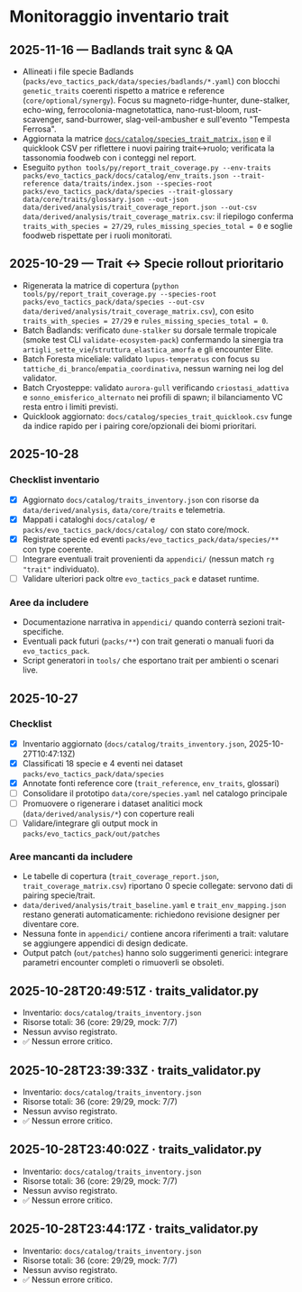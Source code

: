 # Monitoraggio inventario trait

## 2025-11-16 — Badlands trait sync & QA

- Allineati i file specie Badlands (`packs/evo_tactics_pack/data/species/badlands/*.yaml`) con blocchi `genetic_traits` coerenti
  rispetto a matrice e reference (`core/optional/synergy`). Focus su magneto-ridge-hunter, dune-stalker, echo-wing,
  ferrocolonia-magnetotattica, nano-rust-bloom, rust-scavenger, sand-burrower, slag-veil-ambusher e sull'evento "Tempesta Ferrosa".
- Aggiornata la matrice [`docs/catalog/species_trait_matrix.json`](../docs/catalog/species_trait_matrix.json) e il quicklook CSV
  per riflettere i nuovi pairing trait↔ruolo; verificata la tassonomia foodweb con i conteggi nel report.
- Eseguito `python tools/py/report_trait_coverage.py --env-traits packs/evo_tactics_pack/docs/catalog/env_traits.json --trait-reference data/traits/index.json --species-root packs/evo_tactics_pack/data/species --trait-glossary data/core/traits/glossary.json --out-json data/derived/analysis/trait_coverage_report.json --out-csv data/derived/analysis/trait_coverage_matrix.csv`:
  il riepilogo conferma `traits_with_species = 27/29`, `rules_missing_species_total = 0` e soglie foodweb rispettate per i ruoli
  monitorati.

## 2025-10-29 — Trait ↔ Specie rollout prioritario

- Rigenerata la matrice di copertura (`python tools/py/report_trait_coverage.py --species-root packs/evo_tactics_pack/data/species --out-csv data/derived/analysis/trait_coverage_matrix.csv`), con esito `traits_with_species = 27/29` e `rules_missing_species_total = 0`.
- Batch Badlands: verificato `dune-stalker` su dorsale termale tropicale (smoke test CLI `validate-ecosystem-pack`) confermando la sinergia tra `artigli_sette_vie`/`struttura_elastica_amorfa` e gli encounter Elite.
- Batch Foresta miceliale: validato `lupus-temperatus` con focus su `tattiche_di_branco`/`empatia_coordinativa`, nessun warning nei log del validator.
- Batch Cryosteppe: validato `aurora-gull` verificando `criostasi_adattiva` e `sonno_emisferico_alternato` nei profili di spawn; il bilanciamento VC resta entro i limiti previsti.
- Quicklook aggiornato: `docs/catalog/species_trait_quicklook.csv` funge da indice rapido per i pairing core/opzionali dei biomi prioritari.

## 2025-10-28

### Checklist inventario
- [x] Aggiornato `docs/catalog/traits_inventory.json` con risorse da `data/derived/analysis`, `data/core/traits` e telemetria.
- [x] Mappati i cataloghi `docs/catalog/` e `packs/evo_tactics_pack/docs/catalog/` con stato core/mock.
- [x] Registrate specie ed eventi `packs/evo_tactics_pack/data/species/**` con type coerente.
- [ ] Integrare eventuali trait provenienti da `appendici/` (nessun match `rg "trait"` individuato).
- [ ] Validare ulteriori pack oltre `evo_tactics_pack` e dataset runtime.

### Aree da includere
- Documentazione narrativa in `appendici/` quando conterrà sezioni trait-specifiche.
- Eventuali pack futuri (`packs/**`) con trait generati o manuali fuori da `evo_tactics_pack`.
- Script generatori in `tools/` che esportano trait per ambienti o scenari live.

## 2025-10-27

### Checklist
- [x] Inventario aggiornato (`docs/catalog/traits_inventory.json`, 2025-10-27T10:47:13Z)
- [x] Classificati 18 specie e 4 eventi nei dataset `packs/evo_tactics_pack/data/species`
- [x] Annotate fonti reference core (`trait_reference`, `env_traits`, glossari)
- [ ] Consolidare il prototipo `data/core/species.yaml` nel catalogo principale
- [ ] Promuovere o rigenerare i dataset analitici mock (`data/derived/analysis/*`) con coperture reali
- [ ] Validare/integrare gli output mock in `packs/evo_tactics_pack/out/patches`

### Aree mancanti da includere
- Le tabelle di copertura (`trait_coverage_report.json`, `trait_coverage_matrix.csv`) riportano 0 specie collegate: servono dati di pairing specie/trait.
- `data/derived/analysis/trait_baseline.yaml` e `trait_env_mapping.json` restano generati automaticamente: richiedono revisione designer per diventare core.
- Nessuna fonte in `appendici/` contiene ancora riferimenti a trait: valutare se aggiungere appendici di design dedicate.
- Output patch (`out/patches`) hanno solo suggerimenti generici: integrare parametri encounter completi o rimuoverli se obsoleti.

## 2025-10-28T20:49:51Z · traits_validator.py
- Inventario: `docs/catalog/traits_inventory.json`
- Risorse totali: 36 (core: 29/29, mock: 7/7)
- Nessun avviso registrato.
- ✅ Nessun errore critico.

## 2025-10-28T23:39:33Z · traits_validator.py
- Inventario: `docs/catalog/traits_inventory.json`
- Risorse totali: 36 (core: 29/29, mock: 7/7)
- Nessun avviso registrato.
- ✅ Nessun errore critico.

## 2025-10-28T23:40:02Z · traits_validator.py
- Inventario: `docs/catalog/traits_inventory.json`
- Risorse totali: 36 (core: 29/29, mock: 7/7)
- Nessun avviso registrato.
- ✅ Nessun errore critico.

## 2025-10-28T23:44:17Z · traits_validator.py
- Inventario: `docs/catalog/traits_inventory.json`
- Risorse totali: 36 (core: 29/29, mock: 7/7)
- Nessun avviso registrato.
- ✅ Nessun errore critico.

